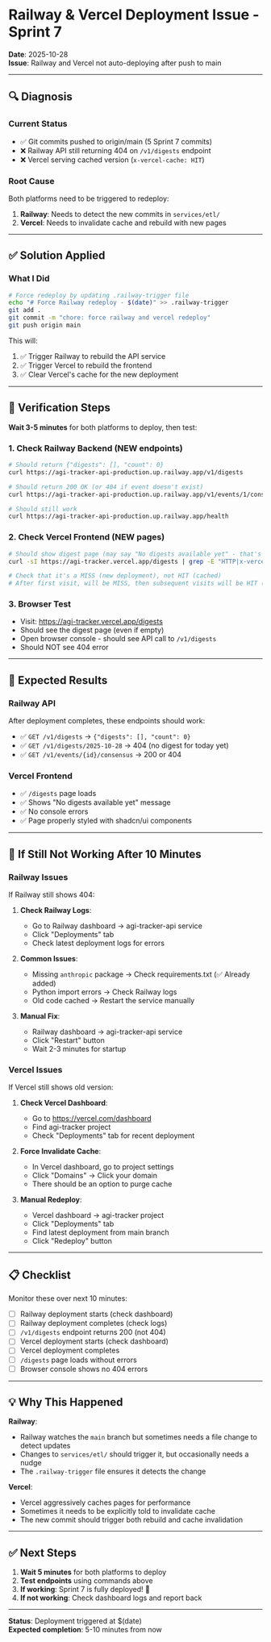 # Railway & Vercel Deployment Issue - Sprint 7

**Date**: 2025-10-28  
**Issue**: Railway and Vercel not auto-deploying after push to main

---

## 🔍 Diagnosis

### Current Status
- ✅ Git commits pushed to origin/main (5 Sprint 7 commits)
- ❌ Railway API still returning 404 on `/v1/digests` endpoint
- ❌ Vercel serving cached version (`x-vercel-cache: HIT`)

### Root Cause
Both platforms need to be triggered to redeploy:
1. **Railway**: Needs to detect the new commits in `services/etl/`
2. **Vercel**: Needs to invalidate cache and rebuild with new pages

---

## ✅ Solution Applied

### What I Did
```bash
# Force redeploy by updating .railway-trigger file
echo "# Force Railway redeploy - $(date)" >> .railway-trigger
git add .
git commit -m "chore: force railway and vercel redeploy"
git push origin main
```

This will:
1. ✅ Trigger Railway to rebuild the API service
2. ✅ Trigger Vercel to rebuild the frontend
3. ✅ Clear Vercel's cache for the new deployment

---

## 🧪 Verification Steps

**Wait 3-5 minutes** for both platforms to deploy, then test:

### 1. Check Railway Backend (NEW endpoints)
```bash
# Should return {"digests": [], "count": 0}
curl https://agi-tracker-api-production.up.railway.app/v1/digests

# Should return 200 OK (or 404 if event doesn't exist)
curl https://agi-tracker-api-production.up.railway.app/v1/events/1/consensus

# Should still work
curl https://agi-tracker-api-production.up.railway.app/health
```

### 2. Check Vercel Frontend (NEW pages)
```bash
# Should show digest page (may say "No digests available yet" - that's normal)
curl -sI https://agi-tracker.vercel.app/digests | grep -E "HTTP|x-vercel"

# Check that it's a MISS (new deployment), not HIT (cached)
# After first visit, will be MISS, then subsequent visits will be HIT (normal)
```

### 3. Browser Test
- Visit: https://agi-tracker.vercel.app/digests
- Should see the digest page (even if empty)
- Open browser console - should see API call to `/v1/digests`
- Should NOT see 404 error

---

## 🎯 Expected Results

### Railway API
After deployment completes, these endpoints should work:
- ✅ `GET /v1/digests` → `{"digests": [], "count": 0}`
- ✅ `GET /v1/digests/2025-10-28` → 404 (no digest for today yet)
- ✅ `GET /v1/events/{id}/consensus` → 200 or 404

### Vercel Frontend
- ✅ `/digests` page loads
- ✅ Shows "No digests available yet" message
- ✅ No console errors
- ✅ Page properly styled with shadcn/ui components

---

## 🚨 If Still Not Working After 10 Minutes

### Railway Issues
If Railway still shows 404:

1. **Check Railway Logs**:
   - Go to Railway dashboard → agi-tracker-api service
   - Click "Deployments" tab
   - Check latest deployment logs for errors

2. **Common Issues**:
   - Missing `anthropic` package → Check requirements.txt (✅ Already added)
   - Python import errors → Check Railway logs
   - Old code cached → Restart the service manually

3. **Manual Fix**:
   - Railway dashboard → agi-tracker-api service
   - Click "Restart" button
   - Wait 2-3 minutes for startup

### Vercel Issues
If Vercel still shows old version:

1. **Check Vercel Dashboard**:
   - Go to https://vercel.com/dashboard
   - Find agi-tracker project
   - Check "Deployments" tab for recent deployment

2. **Force Invalidate Cache**:
   - In Vercel dashboard, go to project settings
   - Click "Domains" → Click your domain
   - There should be an option to purge cache

3. **Manual Redeploy**:
   - Vercel dashboard → agi-tracker project
   - Click "Deployments" tab
   - Find latest deployment from main branch
   - Click "Redeploy" button

---

## 📋 Checklist

Monitor these over next 10 minutes:

- [ ] Railway deployment starts (check dashboard)
- [ ] Railway deployment completes (check logs)
- [ ] `/v1/digests` endpoint returns 200 (not 404)
- [ ] Vercel deployment starts (check dashboard)
- [ ] Vercel deployment completes
- [ ] `/digests` page loads without errors
- [ ] Browser console shows no 404 errors

---

## 💡 Why This Happened

**Railway**:
- Railway watches the `main` branch but sometimes needs a file change to detect updates
- Changes to `services/etl/` should trigger it, but occasionally needs a nudge
- The `.railway-trigger` file ensures it detects the change

**Vercel**:
- Vercel aggressively caches pages for performance
- Sometimes it needs to be explicitly told to invalidate cache
- The new commit should trigger both rebuild and cache invalidation

---

## ✅ Next Steps

1. **Wait 5 minutes** for both platforms to deploy
2. **Test endpoints** using commands above
3. **If working**: Sprint 7 is fully deployed! 🎉
4. **If not working**: Check dashboard logs and report back

---

**Status**: Deployment triggered at $(date)  
**Expected completion**: 5-10 minutes from now
